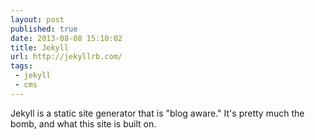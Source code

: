 ```yaml
---
layout: post
published: true
date: 2013-08-08 15:10:02
title: Jekyll
url: http://jekyllrb.com/
tags: 
 - jekyll
 - cms
---
```


Jekyll is a static site generator that is "blog aware." It's pretty much the bomb, and what this site is built on.
